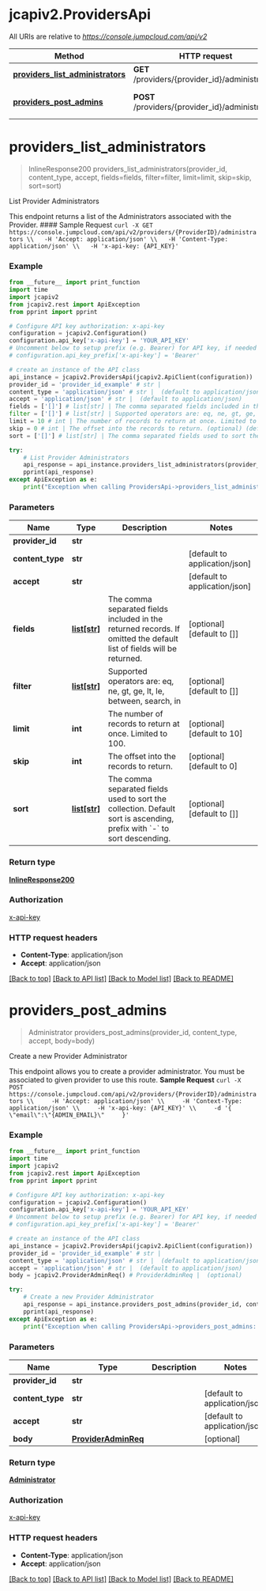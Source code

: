 # jcapiv2.ProvidersApi

All URIs are relative to *https://console.jumpcloud.com/api/v2*

Method | HTTP request | Description
------------- | ------------- | -------------
[**providers_list_administrators**](ProvidersApi.md#providers_list_administrators) | **GET** /providers/{provider_id}/administrators | List Provider Administrators
[**providers_post_admins**](ProvidersApi.md#providers_post_admins) | **POST** /providers/{provider_id}/administrators | Create a new Provider Administrator


# **providers_list_administrators**
> InlineResponse200 providers_list_administrators(provider_id, content_type, accept, fields=fields, filter=filter, limit=limit, skip=skip, sort=sort)

List Provider Administrators

This endpoint returns a list of the Administrators associated with the Provider.  #### Sample Request ``` curl -X GET https://console.jumpcloud.com/api/v2/providers/{ProviderID}/administrators \\   -H 'Accept: application/json' \\   -H 'Content-Type: application/json' \\   -H 'x-api-key: {API_KEY}' ```

### Example
```python
from __future__ import print_function
import time
import jcapiv2
from jcapiv2.rest import ApiException
from pprint import pprint

# Configure API key authorization: x-api-key
configuration = jcapiv2.Configuration()
configuration.api_key['x-api-key'] = 'YOUR_API_KEY'
# Uncomment below to setup prefix (e.g. Bearer) for API key, if needed
# configuration.api_key_prefix['x-api-key'] = 'Bearer'

# create an instance of the API class
api_instance = jcapiv2.ProvidersApi(jcapiv2.ApiClient(configuration))
provider_id = 'provider_id_example' # str | 
content_type = 'application/json' # str |  (default to application/json)
accept = 'application/json' # str |  (default to application/json)
fields = ['[]'] # list[str] | The comma separated fields included in the returned records. If omitted the default list of fields will be returned.  (optional) (default to [])
filter = ['[]'] # list[str] | Supported operators are: eq, ne, gt, ge, lt, le, between, search, in (optional) (default to [])
limit = 10 # int | The number of records to return at once. Limited to 100. (optional) (default to 10)
skip = 0 # int | The offset into the records to return. (optional) (default to 0)
sort = ['[]'] # list[str] | The comma separated fields used to sort the collection. Default sort is ascending, prefix with `-` to sort descending.  (optional) (default to [])

try:
    # List Provider Administrators
    api_response = api_instance.providers_list_administrators(provider_id, content_type, accept, fields=fields, filter=filter, limit=limit, skip=skip, sort=sort)
    pprint(api_response)
except ApiException as e:
    print("Exception when calling ProvidersApi->providers_list_administrators: %s\n" % e)
```

### Parameters

Name | Type | Description  | Notes
------------- | ------------- | ------------- | -------------
 **provider_id** | **str**|  | 
 **content_type** | **str**|  | [default to application/json]
 **accept** | **str**|  | [default to application/json]
 **fields** | [**list[str]**](str.md)| The comma separated fields included in the returned records. If omitted the default list of fields will be returned.  | [optional] [default to []]
 **filter** | [**list[str]**](str.md)| Supported operators are: eq, ne, gt, ge, lt, le, between, search, in | [optional] [default to []]
 **limit** | **int**| The number of records to return at once. Limited to 100. | [optional] [default to 10]
 **skip** | **int**| The offset into the records to return. | [optional] [default to 0]
 **sort** | [**list[str]**](str.md)| The comma separated fields used to sort the collection. Default sort is ascending, prefix with &#x60;-&#x60; to sort descending.  | [optional] [default to []]

### Return type

[**InlineResponse200**](InlineResponse200.md)

### Authorization

[x-api-key](../README.md#x-api-key)

### HTTP request headers

 - **Content-Type**: application/json
 - **Accept**: application/json

[[Back to top]](#) [[Back to API list]](../README.md#documentation-for-api-endpoints) [[Back to Model list]](../README.md#documentation-for-models) [[Back to README]](../README.md)

# **providers_post_admins**
> Administrator providers_post_admins(provider_id, content_type, accept, body=body)

Create a new Provider Administrator

This endpoint allows you to create a provider administrator. You must be associated to given provider to use this route.  **Sample Request**  ``` curl -X POST https://console.jumpcloud.com/api/v2/providers/{ProviderID}/administrators \\     -H 'Accept: application/json' \\     -H 'Context-Type: application/json' \\     -H 'x-api-key: {API_KEY}' \\     -d '{       \"email\":\"{ADMIN_EMAIL}\"     }' ```

### Example
```python
from __future__ import print_function
import time
import jcapiv2
from jcapiv2.rest import ApiException
from pprint import pprint

# Configure API key authorization: x-api-key
configuration = jcapiv2.Configuration()
configuration.api_key['x-api-key'] = 'YOUR_API_KEY'
# Uncomment below to setup prefix (e.g. Bearer) for API key, if needed
# configuration.api_key_prefix['x-api-key'] = 'Bearer'

# create an instance of the API class
api_instance = jcapiv2.ProvidersApi(jcapiv2.ApiClient(configuration))
provider_id = 'provider_id_example' # str | 
content_type = 'application/json' # str |  (default to application/json)
accept = 'application/json' # str |  (default to application/json)
body = jcapiv2.ProviderAdminReq() # ProviderAdminReq |  (optional)

try:
    # Create a new Provider Administrator
    api_response = api_instance.providers_post_admins(provider_id, content_type, accept, body=body)
    pprint(api_response)
except ApiException as e:
    print("Exception when calling ProvidersApi->providers_post_admins: %s\n" % e)
```

### Parameters

Name | Type | Description  | Notes
------------- | ------------- | ------------- | -------------
 **provider_id** | **str**|  | 
 **content_type** | **str**|  | [default to application/json]
 **accept** | **str**|  | [default to application/json]
 **body** | [**ProviderAdminReq**](ProviderAdminReq.md)|  | [optional] 

### Return type

[**Administrator**](Administrator.md)

### Authorization

[x-api-key](../README.md#x-api-key)

### HTTP request headers

 - **Content-Type**: application/json
 - **Accept**: application/json

[[Back to top]](#) [[Back to API list]](../README.md#documentation-for-api-endpoints) [[Back to Model list]](../README.md#documentation-for-models) [[Back to README]](../README.md)

